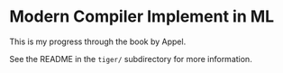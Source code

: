 # Modern Compiler Implement in ML

This is my progress through the book by Appel.

See the README in the `tiger/` subdirectory for more information.
